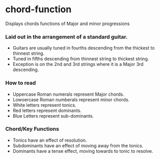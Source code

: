# chord-function
Displays chords functions of Major and minor progressions

### Laid out in the arrangement of a standard guitar.
- Guitars are usually tuned in fourths descending from the thickest to thinnest string.
- Tuned in fifths descending from thinnest string to thickest string.
- Exception is on the 2nd and 3rd strings where it is a Major 3rd descending.

### How to read
- Uppercase Roman numerals represent Major chords.
- Lowoercase Roman numberals represent minor chords.
- White letters represent tonics.
- Red letters represent dominants.
- Blue Letters represent sub-dominants.

### Chord/Key Functions
- Tonics have an effect of resolution.
- Subdominants have an effect of moving away from the tonics.
- Dominants have a tense effect, moving towards to tonic to resolve.

